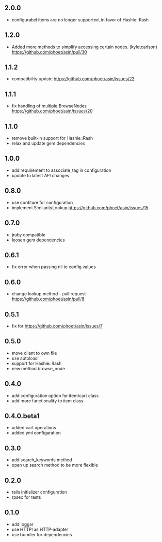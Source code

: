 ## 2.0.0

* configurabel items are no longer supported, in favor of Hashie::Rash

## 1.2.0

* Added more methods to simplify accessing certain nodes. (kyletcarlson) https://github.com/phoet/asin/pull/30

## 1.1.2

* compatibility update https://github.com/phoet/asin/issues/22

## 1.1.1

* fix handling of multiple BrowseNodes https://github.com/phoet/asin/issues/20

## 1.1.0

* remove built-in support for Hashie::Rash
* relax and update gem dependencies

## 1.0.0

* add requirement to associate_tag in configuration
* update to latest API changes

## 0.8.0

* use confiture for configuration
* implement SimilarityLookup https://github.com/phoet/asin/issues/15

## 0.7.0

* jruby compatible
* loosen gem dependencies

## 0.6.1

* fix error when passing nil to config values

## 0.6.0

* change lookup method - pull request https://github.com/phoet/asin/pull/8

## 0.5.1

* fix for https://github.com/phoet/asin/issues/7

## 0.5.0

* move client to own file
* use autoload
* support for Hashie::Rash
* new method browse_node

## 0.4.0

* add configuration option for item/cart class
* add more functionality to item class

## 0.4.0.beta1

* added cart operations
* added yml configuration

## 0.3.0

* add search_keywords method
* open up search method to be more flexible

## 0.2.0

* rails initializer configuration
* rpsec for tests

## 0.1.0

* add logger
* use HTTPI as HTTP-adapter
* use bundler for dependencies
